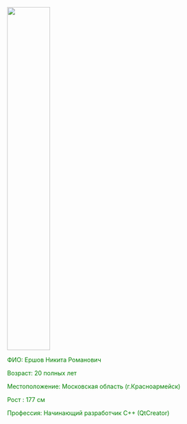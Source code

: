 <img src="myphoto.JPG" width="100" height="800">

<font color = "green" > ФИО: Ершов Никита Романович </font>

<font color = "green" > Возраст: 20 полных лет </font>

 <font color = "green" > Местоположение: Московская область (г.Красноармейск) </font>

 <font color = "green" > Рост : 177 см </font>

 <font color = "green" > Профессия: Начинающий разработчик C++ (QtCreator) </font>
